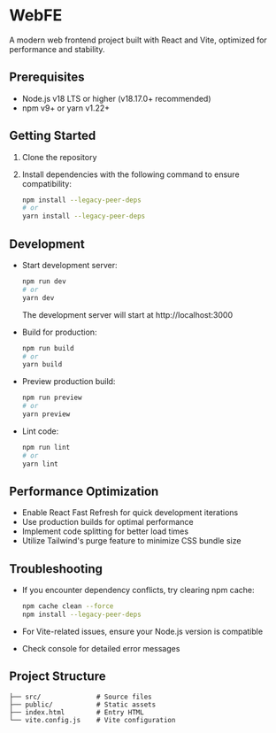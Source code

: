 # WebFE

A modern web frontend project built with React and Vite, optimized for performance and stability.

## Prerequisites

- Node.js v18 LTS or higher (v18.17.0+ recommended)
- npm v9+ or yarn v1.22+

## Getting Started

1. Clone the repository

2. Install dependencies with the following command to ensure compatibility:
   ```bash
   npm install --legacy-peer-deps
   # or
   yarn install --legacy-peer-deps
   ```

## Development

- Start development server:
  ```bash
  npm run dev
  # or
  yarn dev
  ```
  The development server will start at http://localhost:3000

- Build for production:
  ```bash
  npm run build
  # or
  yarn build
  ```

- Preview production build:
  ```bash
  npm run preview
  # or
  yarn preview
  ```

- Lint code:
  ```bash
  npm run lint
  # or
  yarn lint
  ```

## Performance Optimization

- Enable React Fast Refresh for quick development iterations
- Use production builds for optimal performance
- Implement code splitting for better load times
- Utilize Tailwind's purge feature to minimize CSS bundle size

## Troubleshooting

- If you encounter dependency conflicts, try clearing npm cache:
  ```bash
  npm cache clean --force
  npm install --legacy-peer-deps
  ```

- For Vite-related issues, ensure your Node.js version is compatible
- Check console for detailed error messages

## Project Structure

```
├── src/              # Source files
├── public/           # Static assets
├── index.html        # Entry HTML
└── vite.config.js    # Vite configuration
```